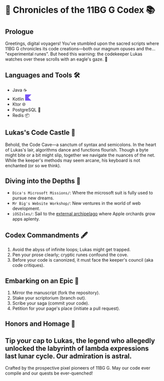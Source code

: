 # 🏫 Chronicles of the 11BG G Codex 📚

## Prologue

Greetings, digital voyagers!
You've stumbled upon the sacred scripts where 11BG G chronicles its code creations—both our magnum opuses and the...
"experimental runes".
But heed this warning: the codekeeper Lukas watches over
these scrolls with an eagle's gaze. 🦉

## Languages and Tools 🛠

- Java ☕
- Kotlin <img src="./images/kotlin.png" width="20" height="20">
- Ktor 🌐
- PostgreSQL 🐘
- Redis 📦


## Lukas's Code Castle 🏰

Behold, the Code Cave—a sanctum of syntax and semicolons. In the heart of Lukas's lair,
algorithms dance and functions flourish.
Though a byte might bite or a bit might slip, together we navigate the nuances of the net.
While the keeper's methods may seem arcane,
his keyboard is not enchanted (or so we think).

## Diving into the Depths 📜

- `Dica's Microsoft Missions/`: Where the microsoft suit is fully used to pursue new dreams.
- `Mr Big's Website Workshop/`: New ventures in the world of web development.
- `iOSIsles/`: Sail to
  the [external archipelago](https://github.com/cancel-cloud/iOSDevelopmentExploration?tab=readme-ov-file) where Apple
  orchards grow apps aplenty.

## Codex Commandments 🖋

1. Avoid the abyss of infinite loops; Lukas might get trapped.
2. Pen your prose clearly; cryptic runes confound the cove.
3. Before your code is canonized, it must face the keeper's council (aka code critiques).

## Embarking on an Epic 🌌

1. Mirror the manuscript (fork the repository).
2. Stake your scriptorium (branch out).
3. Scribe your saga (commit your code).
4. Petition for your page's place (initiate a pull request).

## Honors and Homage 🌟

Tip your cap to Lukas, the legend who allegedly unlocked the labyrinth of lambda expressions
last lunar cycle. Our admiration is astral.
---

Crafted by the prospective pixel pioneers of 11BG G. May our code ever compile and our quests be ever-quenched!
